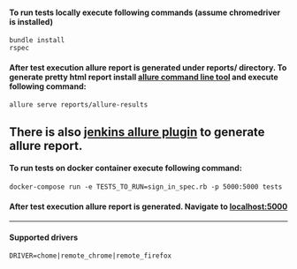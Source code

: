#### To run tests locally execute following commands (assume chromedriver is installed)
```
bundle install
rspec
```

#### After test execution allure report is generated under reports/ directory. To generate pretty html report install [allure command line tool](https://docs.qameta.io/allure/#_installing_a_commandline) and execute following command:
```
allure serve reports/allure-results
```

There is also [jenkins allure plugin](https://wiki.jenkins.io/display/JENKINS/Allure+Plugin 'Allure Plugin') to generate allure report.
---

#### To run tests on docker container execute following command:
```
docker-compose run -e TESTS_TO_RUN=sign_in_spec.rb -p 5000:5000 tests
```

#### After test execution allure report is generated. Navigate to [localhost:5000](http://localhost:5000)
---

#### Supported drivers
```
DRIVER=chome|remote_chrome|remote_firefox
```
